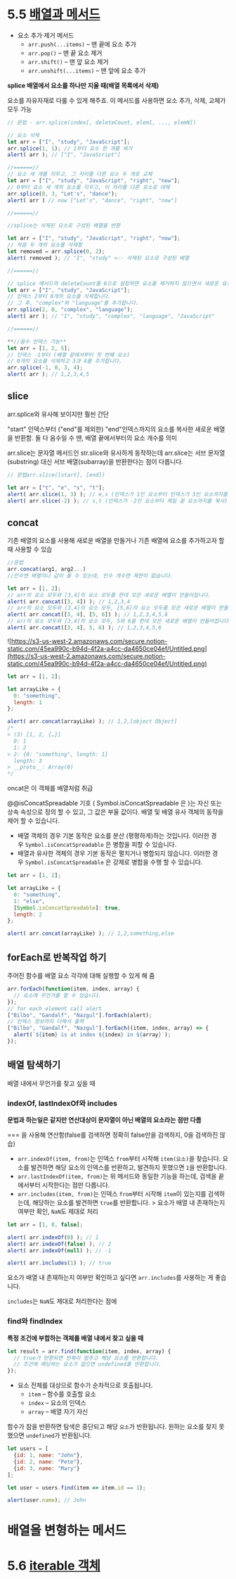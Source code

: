 # 5.5 [배열과 메서드](https://github.com/gonklcb/modern-javascript/blob/main/DataTypes/5.5_array-methods.md)

- 요소 추가·제거 메서드
    - `arr.push(...items)` – 맨 끝에 요소 추가
    - `arr.pop()` – 맨 끝 요소 제거
    - `arr.shift()` – 맨 앞 요소 제거
    - `arr.unshift(...items)` – 맨 앞에 요소 추가

**splice 배열에서 요소를 하나만 지울 때(배열 목록에서 삭제)**

요소를 자유자재로 다룰 수 있게 해주죠. 이 메서드를 사용하면 요소 추가, 삭제, 교체가 모두 가능

```jsx
// 문법 - arr.splice(index[, deleteCount, elem1, ..., elemN])

// 요소 삭제
let arr = ["I", "study", "JavaScript"];
arr.splice(1, 1); // 1부터 요소 한 개를 제거
alert( arr ); // ["I", "JavaScript"]

//======//
// 요소 세 개를 지우고, 그 자리를 다른 요소 두 개로 교체
let arr = ["I", "study", "JavaScript", "right", "now"];
// 0부터 요소 세 개의 요소를 지우고, 이 자리를 다른 요소로 대체
arr.splice(0, 3, "Let's", "dance");
alert( arr ) // now ["Let's", "dance", "right", "now"]

//======//

//splice는 삭제된 요소로 구성된 배열을 반환

let arr = ["I", "study", "JavaScript", "right", "now"];
// 처음 두 개의 요소를 삭제함
let removed = arr.splice(0, 2);
alert( removed ); // "I", "study" <-- 삭제된 요소로 구성된 배열

//======//

// splice 메서드의 deleteCount를 0으로 설정하면 요소를 제거하지 않으면서 새로운 요소를 추가
let arr = ["I", "study", "JavaScript"];
// 인덱스 2부터 0개의 요소를 삭제합니다.
// 그 후, "complex"와 "language"를 추가합니다.
arr.splice(2, 0, "complex", "language");
alert( arr ); // "I", "study", "complex", "language", "JavaScript"

//======//

**//음수 인덱스 가능**
let arr = [1, 2, 5];
// 인덱스 -1부터 (배열 끝에서부터 첫 번째 요소)
// 0개의 요소를 삭제하고 3과 4를 추가합니다.
arr.splice(-1, 0, 3, 4);
alert( arr ); // 1,2,3,4,5
```

## slice

arr.splice와 유사해 보이지만 훨씬 간단

"start" 인덱스부터 ("end"를 제외한) "end"인덱스까지의 요소를 복사한 새로운 배열을 반환함. 둘 다 음수일 수 땐, 배열 끝에서부터의 요소 개수를 의미

arr.slice는 문자열 메서드인 str.slice와 유사하게 동작하는데 arr.slice는 서브 문자열(substring) 대신 서브 배열(subarray)을 반환한다는 점이 다릅니다.

```jsx
// 문법arr.slice([start], [end])

let arr = ["t", "e", "s", "t"];
alert( arr.slice(1, 3) ); // e,s (인덱스가 1인 요소부터 인덱스가 3인 요소까지를 복사(인덱스가 3인 요소는 제외))
alert( arr.slice(-2) ); // s,t (인덱스가 -2인 요소부터 제일 끝 요소까지를 복사)
```

## concat

기존 배열의 요소를 사용해 새로운 배열을 만들거나 기존 배열에 요소를 추가하고자 할 때 사용할 수 있습

```jsx
//문법 
arr.concat(arg1, arg2...)
//인수엔 배열이나 값이 올 수 있는데, 인수 개수엔 제한이 없습니다.

let arr = [1, 2];
// arr의 요소 모두와 [3,4]의 요소 모두를 한데 모은 새로운 배열이 만들어집니다.
alert( arr.concat([3, 4]) ); // 1,2,3,4
// arr의 요소 모두와 [3,4]의 요소 모두, [5,6]의 요소 모두를 모은 새로운 배열이 만들어집니다.
alert( arr.concat([3, 4], [5, 6]) ); // 1,2,3,4,5,6
// arr의 요소 모두와 [3,4]의 요소 모두, 5와 6을 한데 모은 새로운 배열이 만들어집니다.
alert( arr.concat([3, 4], 5, 6) ); // 1,2,3,4,5,6
```

![https://s3-us-west-2.amazonaws.com/secure.notion-static.com/45ea990c-b94d-4f2a-a4cc-da4650ce04ef/Untitled.png](https://s3-us-west-2.amazonaws.com/secure.notion-static.com/45ea990c-b94d-4f2a-a4cc-da4650ce04ef/Untitled.png)

```jsx
let arr = [1, 2];

let arrayLike = {
  0: "something",
  length: 1
};

alert( arr.concat(arrayLike) ); // 1,2,[object Object]
/*
> (3) [1, 2, {…}]
  0: 1
  1: 2
> 2: {0: "something", length: 1}
  length: 3
> __proto__: Array(0)
*/
```

oncat은 이 객체를 배열처럼 취급

@@isConcatSpreadable 기호 ( Symbol.isConcatSpreadable 은 )는 자신 또는 상속 속성으로 정의 할 수 있고, 그 값은 부울 값이다. 배열 및 배열 유사 객체의 동작을 제어 할 수 있습니다.

- 배열 객체의 경우 기본 동작은 요소를 분산 (평평하게)하는 것입니다. 이러한 경우 `Symbol.isConcatSpreadable` 은 병합을 피할 수 있습니다.
- 배열과 유사한 객체의 경우 기본 동작은 펼치거나 병합되지 않습니다. 이러한 경우 `Symbol.isConcatSpreadable` 은 강제로 병합을 수행 할 수 있습니다.

```jsx
let arr = [1, 2];

let arrayLike = {
  0: "something",
  1: "else",
  [Symbol.isConcatSpreadable]: true,
  length: 2
};

alert( arr.concat(arrayLike) ); // 1,2,something,else
```

## forEach로 반복작업 하기

주어진 함수를 배열 요소 각각에 대해 실행할 수 있게 해 줌

```jsx
arr.forEach(function(item, index, array) {
  // 요소에 무언가를 할 수 있습니다.
});
// for each element call alert
["Bilbo", "Gandalf", "Nazgul"].forEach(alert);
// 인덱스 정보까지 더해서 출력
["Bilbo", "Gandalf", "Nazgul"].forEach((item, index, array) => {
  alert(`${item} is at index ${index} in ${array}`);
});
```

## 배열 탐색하기

배열 내에서 무언가를 찾고 싶을 때

### **indexOf**, **lastIndexOf**와 **includes**

**문법과 하는일은 같지만 연산대상이 문자열이 아닌 배열의 요소라는 점만 다름**

=== 을 사용해 연산함(false를 검색하면 정확히 false만을 검색하지, 0을 검색하진 않습)

- `arr.indexOf(item, from)`는 인덱스 `from`부터 시작해 `item(요소)`을 찾습니다. 요소를 발견하면 해당 요소의 인덱스를 반환하고, 발견하지 못했으면 `1`을 반환합니다.
- `arr.lastIndexOf(item, from)`는 위 메서드와 동일한 기능을 하는데, 검색을 끝에서부터 시작한다는 점만 다릅니다.
- `arr.includes(item, from)`는 인덱스 `from`부터 시작해 `item`이 있는지를 검색하는데, 해당하는 요소를 발견하면 `true`를 반환합니다. > 요소가 배열 내 존재하는지 여부만 확인, `NaN`도 제대로 처리

```jsx
let arr = [1, 0, false];

alert( arr.indexOf(0) ); // 1
alert( arr.indexOf(false) ); // 2
alert( arr.indexOf(null) ); // -1

alert( arr.includes(1) ); // true
```

요소가 배열 내 존재하는지 여부만 확인하고 싶다면 `arr.includes`를 사용하는 게 좋습니다.

`includes`는 `NaN`도 제대로 처리한다는 점에

### find와 findIndex

**특정 조건에 부합하는 객체를 배열 내에서 찾고 싶을 때**

```jsx
let result = arr.find(function(item, index, array) {
  // true가 반환되면 반복이 멈추고 해당 요소를 반환합니다.
  // 조건에 해당하는 요소가 없으면 undefined를 반환합니다.
});
```

- 요소 전체를 대상으로 함수가 순차적으로 호출됩니다.
    - `item` – 함수를 호출할 요소
    - `index` – 요소의 인덱스
    - `array` – 배열 자기 자신

함수가 참을 반환하면 탐색은 중단되고 해당 `요소`가 반환됩니다. 원하는 요소를 찾지 못했으면 `undefined`가 반환됩니다.

```jsx
let users = [
  {id: 1, name: "John"},
  {id: 2, name: "Pete"},
  {id: 3, name: "Mary"}
];

let user = users.find(item => item.id == 1);

alert(user.name); // John
```

# 배열을 변형하는 메서드

# 5.6 [iterable 객체](https://github.com/gonklcb/modern-javascript/blob/main/DataTypes/5.6_iterable.md)
